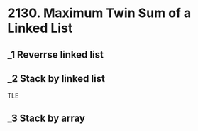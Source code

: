 # 2130. Maximum Twin Sum of a Linked List

## _1 Reverrse linked list

## _2 Stack by linked list
TLE

## _3 Stack by array
